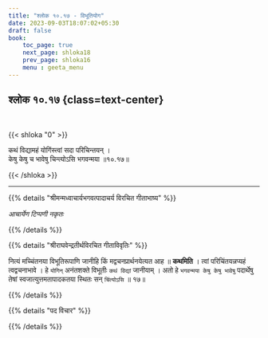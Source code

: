 ```yaml
---
title: "श्लोक १०.१७ - विभूतियोग"
date: 2023-09-03T18:07:02+05:30
draft: false
book:
    toc_page: true
    next_page: shloka18
    prev_page: shloka16
    menu : geeta_menu
---
```




## श्लोक १०.१७ {class=text-center}

<br/>

{{< shloka  "0"  >}}

कथं विद्यामहं योगिंस्त्वां सदा परिचिन्तयन् ।   
केषु केषु च भावेषु चिन्त्योऽसि भगवन्मया ॥१०.१७॥ 

{{< /shloka >}}

---


{{% details "श्रीमन्मध्वाचार्यभगवत्पादाचर्य विरचित  गीताभाष्य" %}}

*आचार्येण टिप्पणी नकृतः*

{{% /details %}}



{{% details "श्रीराघवेन्द्रतीर्थविरचित गीताविवृतिः" %}}

नित्यं मच्चिंतनया विभूतिरूपाणि जानीहि किं 
मद्वचनप्रार्थनयेत्यत आह ॥ **कथमिति** । 
त्वां परिचिंतयन्नप्यहं त्वद्वचनाभावे । हे
`योगिन्` अनंतशक्ते विभूतीः `कथं विद्यां` जानीयाम्‌ । 
अतो हे `भगवन्मया केषु केषु भावेषु` पदार्थेषु 
तेषां स्वजात्युत्तमतापादकतया स्थितः सन्‌
`चिंत्योऽसि` ॥ १७॥

{{% /details %}}



{{% details "पद विचार" %}}


{{% /details %}}

